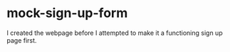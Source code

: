 # mock-sign-up-form

I created the webpage before I attempted to make it a functioning sign up page first.
